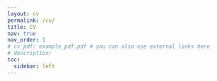 ```yaml
---
layout: cv
permalink: /cv/
title: CV
nav: true
nav_order: 1
# cv_pdf: example_pdf.pdf # you can also use external links here
# description: 
toc:
  sidebar: left
---
```

